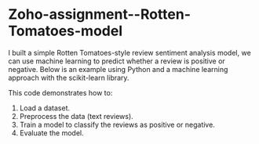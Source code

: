 # Zoho-assignment--Rotten-Tomatoes-model
I built a simple Rotten Tomatoes-style review sentiment analysis model, we can use machine learning to predict whether a review is positive or negative. Below is an example using Python and a machine learning approach with the scikit-learn library.

This code demonstrates how to:

1. Load a dataset.
2. Preprocess the data (text reviews).
3. Train a model to classify the reviews as positive or negative.
4. Evaluate the model.
